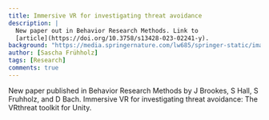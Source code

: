 ```yaml
---
title: Immersive VR for investigating threat avoidance
description: |
  New paper out in Behavior Research Methods. Link to
  [article](https://doi.org/10.3758/s13428-023-02241-y).
background: "https://media.springernature.com/lw685/springer-static/image/art%3A10.3758%2Fs13428-023-02241-y/MediaObjects/13428_2023_2241_Fig2_HTML.png?as=webp"
author: [Sascha Frühholz]
tags: [Research]
comments: true
---
```


New paper published in Behavior Research Methods by J Brookes, S Hall, S Fruhholz, and D Bach. Immersive VR for investigating threat avoidance: The VRthreat toolkit for Unity.
